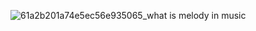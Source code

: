 ![61a2b201a74e5ec56e935065_what is melody in music](https://user-images.githubusercontent.com/125443259/219038582-75bd8551-53ca-4556-87d4-17814f4b771c.jpg)
